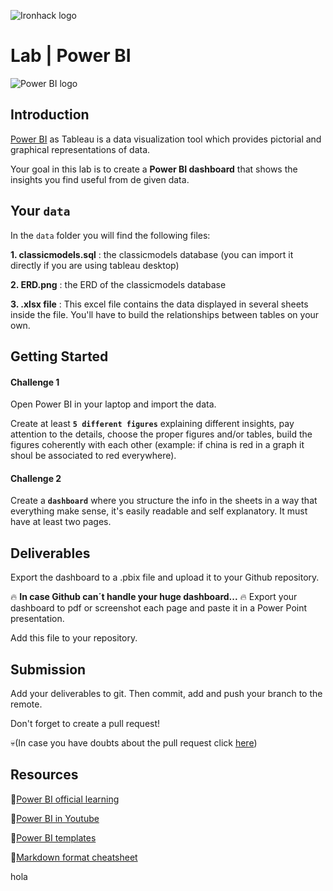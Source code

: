 ![Ironhack logo](https://i.imgur.com/1QgrNNw.png) 

# Lab | Power BI
![Power BI logo](https://docs.microsoft.com/es-es/power-bi/create-reports/media/desktop-gridlines-snap-to-grid/snap-to-grid-desktop.png)

## Introduction

[Power BI](https://www.tableau.com/) as Tableau is a data visualization tool which provides pictorial and graphical representations of data.

Your goal in this lab is to create a **Power BI dashboard** that shows the insights you find useful from de given data.

## Your `data`
In the `data` folder you will find the following files:

**1. classicmodels.sql** : the classicmodels database (you can import it directly if you are using tableau desktop)

**2. ERD.png** : the ERD of the classicmodels database

**3. .xlsx file** : This excel file contains the data displayed in several sheets inside the file. You'll have to build the relationships between tables on your own.

## Getting Started

#### Challenge 1
Open Power BI in your laptop and import the data.

Create at least **`5 different figures`** explaining different insights, pay attention to the details, choose the proper figures and/or tables, build the figures coherently with each other (example: if china is red in a graph it shoul be associated to red everywhere).

#### Challenge 2 
Create a **`dashboard`** where you structure the info in the sheets in a way that everything make sense, it's easily readable and self explanatory. It must have at least two pages.


## Deliverables

Export the dashboard to a .pbix file and upload it to your Github repository.

:fire: **In case Github can´t handle your huge dashboard...** :fire:
Export your dashboard to pdf or screenshot each page and paste it in a Power Point presentation.

Add this file to your repository.

## Submission

Add your deliverables to git. Then commit, add and push your branch to the remote.

Don't forget to create a pull request!

:skull:(In case you have doubts about the pull request click [here](https://github.com/Ironhack-Data-Madrid-Marzo-2022/apuntes_clase/tree/master/Pull-requests_instructions#readme))

## Resources

:rocket:[Power BI official learning](https://help.tableau.com/current/guides/get-started-tutorial/es-es/get-started-tutorial-home.htm)

:rocket:[Power BI in Youtube](https://www.youtube.com/watch?v=1c01r_pAZdk&list=PL1N57mwBHtN0JFoKSR0n-tBkUJHeMP2cP)

:rocket:[Power BI templates](https://community.powerbi.com/t5/Data-Stories-Gallery/bd-p/DataStoriesGallery)

:rocket:[Markdown format cheatsheet](https://www.markdownguide.org/cheat-sheet)

hola